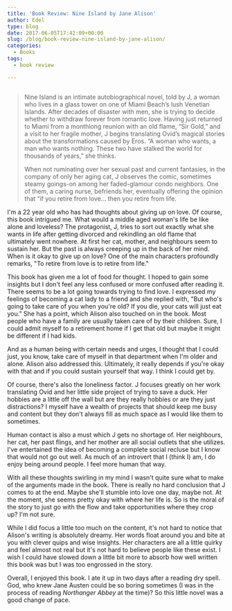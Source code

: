 ```yaml
---
title: 'Book Review: Nine Island by Jane Alison'
author: Edel
type: blog
date: 2017-06-05T17:42:09+00:00
slug: /blog/book-review-nine-island-by-jane-alison/
categories:
  - Books
tags:
  - book review

---
```

<img data-attachment-id="444" data-permalink="http://edelgrace.me/blog/books/book-review-nine-island-by-jane-alison/attachment/nine-island/" data-orig-file="https://i1.wp.com/edelgrace.me/blog/wp-content/uploads/2017/06/nine-island.png?fit=189%2C283" data-orig-size="189,283" data-comments-opened="1" data-image-meta="{&quot;aperture&quot;:&quot;0&quot;,&quot;credit&quot;:&quot;&quot;,&quot;camera&quot;:&quot;&quot;,&quot;caption&quot;:&quot;&quot;,&quot;created_timestamp&quot;:&quot;0&quot;,&quot;copyright&quot;:&quot;&quot;,&quot;focal_length&quot;:&quot;0&quot;,&quot;iso&quot;:&quot;0&quot;,&quot;shutter_speed&quot;:&quot;0&quot;,&quot;title&quot;:&quot;&quot;,&quot;orientation&quot;:&quot;0&quot;}" data-image-title="nine-island" data-image-description="" data-medium-file="https://i1.wp.com/edelgrace.me/blog/wp-content/uploads/2017/06/nine-island.png?fit=189%2C283" data-large-file="https://i1.wp.com/edelgrace.me/blog/wp-content/uploads/2017/06/nine-island.png?fit=189%2C283" src="https://i1.wp.com/edelgrace.me/blog/wp-content/uploads/2017/06/nine-island.png?resize=189%2C283" alt="" class="alignleft size-full wp-image-444" data-recalc-dims="1" />

> Nine Island is an intimate autobiographical novel, told by J, a woman who lives in a glass tower on one of Miami Beach’s lush Venetian Islands. After decades of disaster with men, she is trying to decide whether to withdraw forever from romantic love. Having just returned to Miami from a monthlong reunion with an old flame, “Sir Gold,” and a visit to her fragile mother, J begins translating Ovid’s magical stories about the transformations caused by Eros. “A woman who wants, a man who wants nothing. These two have stalked the world for thousands of years,” she thinks.
> 
> When not ruminating over her sexual past and current fantasies, in the company of only her aging cat, J observes the comic, sometimes steamy goings-on among her faded-glamour condo neighbors. One of them, a caring nurse, befriends her, eventually offering the opinion that “if you retire from love&#8230; then you retire from life.

I'm a 22 year old who has had thoughts about giving up on love. Of course, this book intrigued me. What would a middle aged woman's life be like alone and loveless? The protagonist, J, tries to sort out exactly what she wants in life after getting divorced and rekindling an old flame that ultimately went nowhere. At first her cat, mother, and neighbours seem to sustain her. But the past is always creeping up in the back of her mind. When is it okay to give up on love? One of the main characters profoundly remarks, "To retire from love is to retire from life."

This book has given me a lot of food for thought. I hoped to gain some insights but I don't feel any less confused or more confused after reading it. There seems to be a lot going towards trying to find love. I expressed my feelings of becoming a cat lady to a friend and she replied with, "But who's going to take care of you when you're old? If you die, your cats will just eat you." She has a point, which Alison also touched on in the book. Most people who have a family are usually taken care of by their children. Sure, I could admit myself to a retirement home if I get that old but maybe it might be different if I had kids.

And as a human being with certain needs and urges, I thought that I could just, you know, take care of myself in that department when I'm older and alone. Alison also addressed this. Ultimately, it really depends if you're okay with that and if you could sustain yourself that way. I think I could get by.

Of course, there's also the loneliness factor. J focuses greatly on her work translating Ovid and her little side project of trying to save a duck. Her hobbies are a little off the wall but are they really hobbies or are they just distractions? I myself have a wealth of projects that should keep me busy and content but they don't always fill as much space as I would like them to sometimes.

Human contact is also a must which J gets no shortage of. Her neighbours, her cat, her past flings, and her mother are all social outlets that she utilizes. I've entertained the idea of becoming a complete social recluse but I know that would not go out well. As much of an introvert that I (think I) am, I do enjoy being around people. I feel more human that way.

With all these thoughts swirling in my mind I wasn't quite sure what to make of the arguments made in the book. There is really no hard conclusion that J comes to at the end. Maybe she'll stumble into love one day, maybe not. At the moment, she seems pretty okay with where her life is. So is the moral of the story to just go with the flow and take opportunities where they crop up? I'm not sure.

While I did focus a little too much on the content, it's not hard to notice that Alison's writing is absolutely dreamy. Her words float around you and bite at you with clever quips and wise insights. Her characters are all a little quirky and feel almost not real but it's not hard to believe people like these exist. I wish I could have slowed down a little bit more to absorb how well written this book was but I was too engrossed in the story.

Overall, I enjoyed this book. I ate it up in two days after a reading dry spell. God, who knew Jane Austen could be so boring sometimes (I was in the process of reading _Northanger Abbey_ at the time)? So this little novel was a good change of pace.